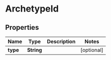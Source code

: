 

# ArchetypeId


## Properties

| Name | Type | Description | Notes |
|------------ | ------------- | ------------- | -------------|
|**type** | **String** |  |  [optional] |



